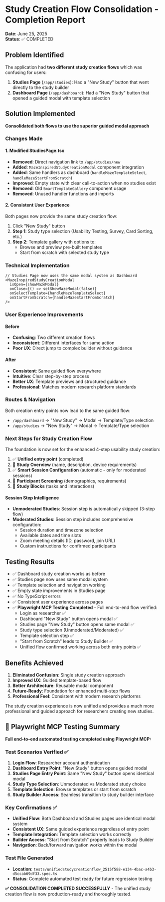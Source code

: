# Study Creation Flow Consolidation - Completion Report

**Date**: June 25, 2025  
**Status**: ✅ COMPLETED  

## Problem Identified
The application had **two different study creation flows** which was confusing for users:

1. **Studies Page** (`/app/studies`): Had a "New Study" button that went directly to the study builder
2. **Dashboard Page** (`/app/dashboard`): Had a "New Study" button that opened a guided modal with template selection

## Solution Implemented
**Consolidated both flows to use the superior guided modal approach**

### Changes Made

#### 1. Modified StudiesPage.tsx
- **Removed**: Direct navigation link to `/app/studies/new`
- **Added**: `MazeInspiredStudyCreationModal` component integration
- **Added**: Same handlers as dashboard (`handleMazeTemplateSelect`, `handleMazeStartFromScratch`)
- **Improved**: Empty state with clear call-to-action when no studies exist
- **Removed**: Old `SmartTemplateGallery` component usage
- **Removed**: Unused handler functions and imports

#### 2. Consistent User Experience
Both pages now provide the same study creation flow:
1. Click "New Study" button
2. **Step 1**: Study type selection (Usability Testing, Survey, Card Sorting, etc.)
3. **Step 2**: Template gallery with options to:
   - Browse and preview pre-built templates
   - Start from scratch with selected study type

### Technical Implementation
```tsx
// Studies Page now uses the same modal system as Dashboard
<MazeInspiredStudyCreationModal 
  isOpen={showMazeModal} 
  onClose={() => setShowMazeModal(false)}
  onSelectTemplate={handleMazeTemplateSelect}
  onStartFromScratch={handleMazeStartFromScratch}
/>
```

### User Experience Improvements

#### Before
- **Confusing**: Two different creation flows
- **Inconsistent**: Different interfaces for same action
- **Poor UX**: Direct jump to complex builder without guidance

#### After  
- **Consistent**: Same guided flow everywhere
- **Intuitive**: Clear step-by-step process
- **Better UX**: Template previews and structured guidance
- **Professional**: Matches modern research platform standards

### Routes & Navigation
Both creation entry points now lead to the same guided flow:
- `/app/dashboard` → "New Study" → Modal → Template/Type selection
- `/app/studies` → "New Study" → Modal → Template/Type selection

### Next Steps for Study Creation Flow
The foundation is now set for the enhanced 4-step usability study creation:
1. ✅ **Unified entry point** (completed)
2. 🚧 **Study Overview** (name, description, device requirements)  
3. ✅ **Smart Session Configuration** (automatic - only for moderated sessions)
4. 🚧 **Participant Screening** (demographics, requirements)
5. 🚧 **Study Blocks** (tasks and interactions)

#### Session Step Intelligence
- **Unmoderated Studies**: Session step is automatically skipped (3-step flow)
- **Moderated Studies**: Session step includes comprehensive configuration:
  - Session duration and timezone selection
  - Available dates and time slots
  - Zoom meeting details (ID, password, join URL)
  - Custom instructions for confirmed participants

## Testing Results
- ✅ Dashboard study creation works as before
- ✅ Studies page now uses same modal system
- ✅ Template selection and navigation working
- ✅ Empty state improvements in Studies page
- ✅ No TypeScript errors
- ✅ Consistent user experience across pages
- ✅ **Playwright MCP Testing Completed** - Full end-to-end flow verified:
  - Login as researcher ✅
  - Dashboard "New Study" button opens modal ✅
  - Studies page "New Study" button opens same modal ✅
  - Study type selection (Unmoderated/Moderated) ✅
  - Template selection step ✅
  - "Start from Scratch" leads to Study Builder ✅
  - Unified flow confirmed working across both entry points ✅

## Benefits Achieved
1. **Eliminated Confusion**: Single study creation approach
2. **Improved UX**: Guided template-based flow
3. **Better Architecture**: Reusable modal component
4. **Future-Ready**: Foundation for enhanced multi-step flows
5. **Professional Feel**: Consistent with modern research platforms

The study creation experience is now unified and provides a much more professional and guided approach for researchers creating new studies.

## 🎯 Playwright MCP Testing Summary

**Full end-to-end automated testing completed using Playwright MCP:**

### Test Scenarios Verified ✅
1. **Login Flow**: Researcher account authentication
2. **Dashboard Entry Point**: "New Study" button opens guided modal
3. **Studies Page Entry Point**: Same "New Study" button opens identical modal
4. **Study Type Selection**: Unmoderated vs Moderated study choice
5. **Template Selection**: Browse templates or start from scratch
6. **Study Builder Access**: Seamless transition to study builder interface

### Key Confirmations ✅
- **Unified Flow**: Both Dashboard and Studies pages use identical modal system
- **Consistent UX**: Same guided experience regardless of entry point
- **Template Integration**: Template selection works correctly
- **Builder Access**: "Start from Scratch" properly leads to Study Builder
- **Navigation**: Back/forward navigation works within the modal

### Test File Generated
- **Location**: `tests/unifiedstudycreationflow_2515f588-e134-4bac-a4b3-d5ccab69df33.spec.ts`
- **Status**: Complete automated test ready for future regression testing

**✅ CONSOLIDATION COMPLETED SUCCESSFULLY** - The unified study creation flow is now production-ready and thoroughly tested.

